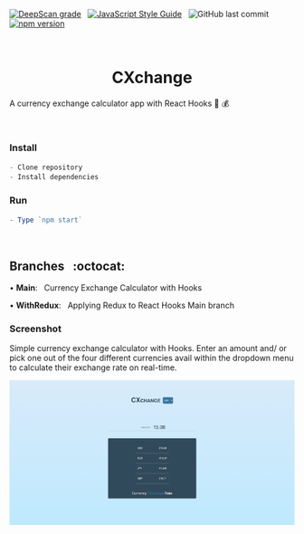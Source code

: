 [![DeepScan grade](https://deepscan.io/api/teams/16862/projects/20244/branches/547713/badge/grade.svg)](https://deepscan.io/dashboard#view=project&tid=16862&pid=20244&bid=547713) &nbsp; [![JavaScript Style Guide](https://img.shields.io/badge/code_style-standard-brightgreen.svg)](https:/github.com/stefan22/cxchange.git) &nbsp; ![GitHub last commit](https://img.shields.io/github/last-commit/stefan22/cxchange?color=red&style=flat-square) &nbsp; [![npm version](https://badge.fury.io/js/react.svg)](https://badge.fury.io/js/react)

<br />

<h1 align="center">CXchange</h1>

A currency exchange calculator app with React Hooks 🤑  💰


<br />

<h3>Install</h3>

```js
- Clone repository
- Install dependencies
```


<h3>Run</h3>

```js
- Type `npm start`
```

<br />

<h2>Branches &nbsp; :octocat:</h2>


<p> • <b>Main</b>: &nbsp; Currency Exchange Calculator with Hooks  </p>
<p> • <b>WithRedux</b>: &nbsp; Applying Redux to React Hooks Main branch  </p>




<h3>Screenshot</h3>

Simple currency exchange calculator with Hooks.
Enter an amount and/ or pick one out of the four different currencies avail within the dropdown menu to 
calculate their exchange rate on real-time.

![currency calculator](src/assets/cxchange-p1.png)











